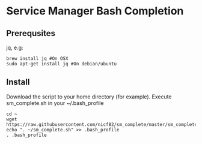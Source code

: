 Service Manager Bash Completion
===============================

Prerequsites
------------

jq, e.g:

    brew install jq #On OSX
    sudo apt-get install jq #On debian/ubuntu

Install
-------

Download the script to your home directory (for example). Execute sm_complete.sh in your ~/.bash_profile

    cd ~
    wget https://raw.githubusercontent.com/nicf82/sm_complete/master/sm_complete.sh
    echo ". ~/sm_complete.sh" >> .bash_profile
    . .bash_profile
